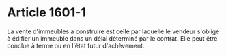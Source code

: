# Article 1601-1

La vente d'immeubles à construire est celle par laquelle le vendeur s'oblige à édifier un immeuble dans un délai déterminé par le contrat.   Elle peut être conclue à terme ou en l'état futur d'achèvement.